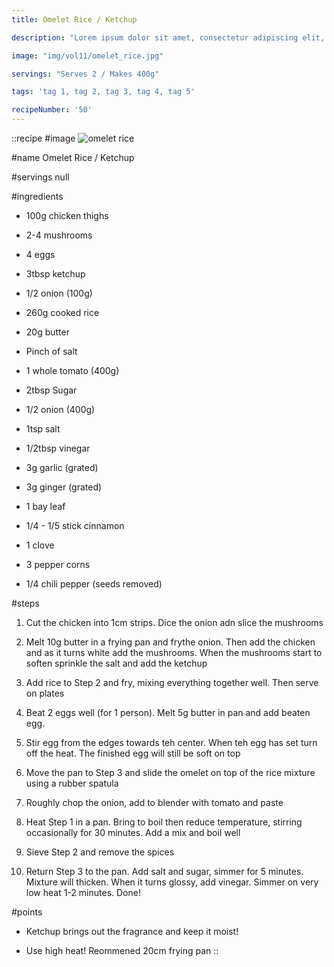 ```yaml
---
title: Omelet Rice / Ketchup

description: "Lorem ipsum dolor sit amet, consectetur adipiscing elit, sed do eiusmod tempor incididunt ut labore et dolore magna aliqua. Tincidunt eget nullam non nisi est sit amet facilisis."

image: "img/vol11/omelet_rice.jpg"

servings: "Serves 2 / Makes 400g"

tags: 'tag 1, tag 2, tag 3, tag 4, tag 5'

recipeNumber: '50'
---
```


::recipe
#image
![omelet rice](/img/vol11/omelet_rice.jpg)

#name
Omelet Rice / Ketchup

#servings
null

#ingredients
- 100g chicken thighs
- 2-4 mushrooms
- 4 eggs
- 3tbsp ketchup
- 1/2 onion (100g)
- 260g cooked rice
- 20g butter
- Pinch of salt

- 1 whole tomato (400g)
- 2tbsp Sugar
- 1/2 onion (400g)
- 1tsp salt
- 1/2tbsp vinegar

- 3g garlic (grated)
- 3g ginger (grated)
- 1 bay leaf
- 1/4 - 1/5 stick cinnamon
- 1 clove
- 3 pepper corns
- 1/4 chili pepper (seeds removed)

#steps
1. Cut the chicken into 1cm strips. Dice the onion adn slice the mushrooms

2. Melt 10g butter in a frying pan and frythe onion. Then add the chicken and as it turns white add the mushrooms. When the mushrooms start to soften sprinkle the salt and add the ketchup

3. Add rice to Step 2 and fry, mixing everything together well. Then serve on plates

4. Beat 2 eggs well (for 1 person). Melt 5g butter in pan and add beaten egg.

5. Stir egg from the edges towards teh center. When teh egg has set turn off the heat. The finished egg will still be soft on top

6. Move the pan to Step 3 and slide the omelet on top of the rice mixture using a rubber spatula

7. Roughly chop the onion, add to blender with tomato and paste

8. Heat Step 1 in a pan. Bring to boil then reduce temperature, stirring occasionally for 30 minutes. Add a mix and boil well

9. Sieve Step 2 and remove the spices

10. Return Step 3 to the pan. Add salt and sugar, simmer for 5 minutes. Mixture will thicken. When it turns glossy, add vinegar. Simmer on very low heat 1-2 minutes. Done!

#points
- Ketchup brings out the fragrance and keep it moist!

- Use high heat! Reommened 20cm frying pan
::